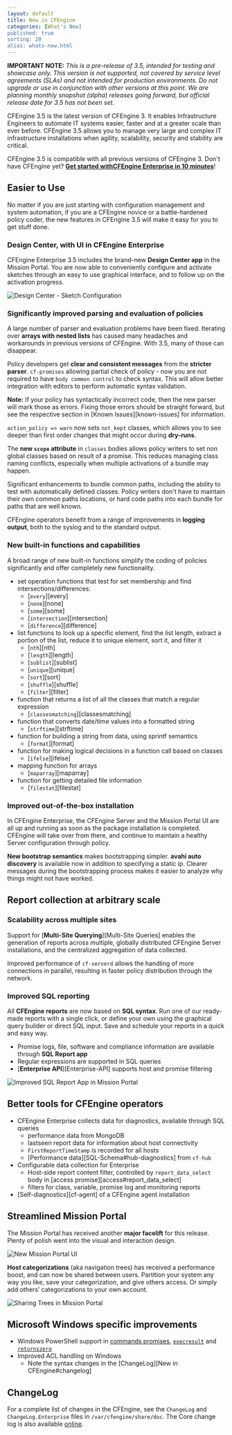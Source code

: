 ```yaml
---
layout: default
title: New in CFEngine
categories: [What's New]
published: true
sorting: 20
alias: whats-new.html
---
```


**IMPORTANT NOTE:** *This is a pre-release of 3.5, intended for testing and 
showcase only. This version is not supported, not covered by service level 
agreements (SLAs) and not intended for production environments. Do not upgrade 
or use in conjunction with other versions at this point. We are planning 
monthly snapshot (alpha) releases going forward, but official release date for 
3.5 has not been set.*

<!--- TODO: move up when no longer a pre-release
-->

CFEngine 3.5 is the latest version of CFEngine 3. It enables Infrastructure
Engineers to automate IT systems easier, faster and at a greater
scale than ever before. CFEngine 3.5 allows you to manage very large and 
complex IT infrastructure installations when agility, scalability, security 
and stability are critical.

CFEngine 3.5 is compatible with all previous versions of CFEngine 3. Don't 
have CFEngine yet? [**Get started withCFEngine Enterprise in 10 minutes**](https://cfengine.com/enterprise-getting-started)!

## Easier to Use

No matter if you are just starting with configuration management and system 
automation, if you are a CFEngine novice or a battle-hardened policy coder, 
the new features in CFEngine 3.5 will make it easy for you to get stuff done.

### Design Center, with UI in CFEngine Enterprise


CFEngine Enterprise 3.5 includes the brand-new **Design Center app** in the 
Mission Portal. You are now able to conveniently configure and activate
sketches through an easy to use graphical interface, and to follow up on
the activation progress.

![Design Center - Sketch Configuration](new-design-center-config.png)

### Significantly improved parsing and evaluation of policies

A large number of parser and evaluation problems have been fixed. Iterating 
over **arrays with nested lists** has caused many headaches and workarounds in 
previous versions of CFEngine. With 3.5, many of those can disappear.

Policy developers get **clear and consistent messages** from the 
**stricter parser**. `cf-promises` allowing partial check of policy - now you 
are not required to have `body common control` to check syntax. This will 
allow better integration with editors to perform automatic syntax validation.

**Note:** If your policy has syntactically incorrect code, then the new parser 
will mark those as errors. Fixing those errors should be straight forward, but 
see the respective section in [Known Issues][known-issues] for information.

`action_policy => warn` now sets `not_kept` classes, which allows you to see 
deeper than first order changes that might occur during **dry-runs**.

The **new `scope` attribute** in `classes` bodies allows policy writers to set 
non global classes based on result of a promise. This reduces managing class 
naming conflicts, especially when multiple activations of a bundle may happen. 

Significant enhancements to bundle common paths, including the ability to
test with automatically defined classes. Policy writers don't have to maintain 
their own common paths locations, or hard code paths into each bundle for 
paths that are well known.

CFEngine operators benefit from a range of improvements in **logging output**, 
both to the syslog and to the standard output.

### New built-in functions and capabilities

A broad range of new built-in functions simplify the coding of policies
significantly and offer completely new functionality.

* set operation functions that test for set membership and find
    intersections/differences:
    * [`every`][every]
    * [`none`][none]
    * [`some`][some]
    * [`intersection`][intersection]
    * [`difference`][difference]
* list functions  to look up a specific element, find the list length, extract 
  a portion of the list, reduce it to unique element, sort it, and filter it
    * [`nth`][nth]
    * [`length`][length]
    * [`sublist`][sublist]
    * [`unique`][unique]
    * [`sort`][sort]
    * [`shuffle`][shuffle]
    * [`filter`][filter]
* function that returns a list of all the classes that match a regular
  expression
    * [`classesmatching`][classesmatching]
* function that converts date/time values into a formatted string
    * [`strftime`][strftime]
* function for building a string from data, using sprintf semantics
    * [`format`][format]
* function for making logical decisions in a function call based on classes
    * [`ifelse`][ifelse]
* mapping function for arrays
    * [`maparray`][maparray]
* function for getting detailed file information
    * [`filestat`][filestat]

### Improved out-of-the-box installation

In CFEngine Enterprise, the CFEngine Server and the Mission Portal UI are all 
up and running as soon as the package installation is completed. CFEngine will
take over from there, and continue to maintain a healthy Server configuration 
through policy.

**New bootstrap semantics** makes bootstrapping simpler. **avahi auto
discovery** is available now in addition to specifying a static ip. Clearer
messages during the bootstrapping process makes it easier to analyze why
things might not have worked.

## Report collection at arbitrary scale

### Scalability across multiple sites

Support for [**Multi-Site Querying**][Multi-Site Queries] enables the 
generation of reports across multiple, globally distributed CFEngine Server 
installations, and the centralized aggregation of data collected.

Improved performance of `cf-serverd` allows the handling of more connections 
in parallel, resulting in faster policy distribution through the network.

### Improved SQL reporting

All **CFEngine reports** are now based on **SQL syntax**. Run one of our
ready-made reports with a single click, or define your own using the graphical 
query  builder or direct SQL input. Save and schedule your reports in a quick 
and easy way.

* Promise logs, file, software and compliance information are available
  through **SQL Report app**
* Regular expressions are supported in SQL queries
* [**Enterprise API**][Enterprise-API] supports host
  and promise filtering

![Improved SQL Report App in Mission Portal](new-sql-reports-app.png)

## Better tools for CFEngine operators

* CFEngine Enterprise collects data for diagnostics, available through SQL 
queries
    * performance data from MongoDB
    * lastseen report data for information about host connectivity
    * `FirstReportTimeStamp` is recorded for all hosts
    * [Performance data][SQL-Schema#hub-diagnostics] from `cf-hub`
* Configurable data collection for Enterprise
    * Host-side report content filter, controlled by `report_data_select` body
   in [access promise][access#report_data_select]
    * filters for class, variable, promise log and monitoring reports
* [Self-diagnostics][cf-agent] of a CFEngine agent installation

## Streamlined Mission Portal

The Mission Portal has received another **major facelift** for this release. 
Plenty of polish went into the visual and interaction design.

![New Mission Portal UI](new-mission-portal-ui.png)

**Host categorizations** (aka navigation trees) has received a performance 
boost, and can now be shared between users. Partition your system any way you 
like, save your categorization, and give others access. Or simply add others’ 
categorizations to your own account.

![Sharing Trees in Mission Portal](new-mission-portal-sharing.png)

## Microsoft Windows specific improvements

* Windows PowerShell support in [commands
  promises](reference-promise-types-commands.html),
  [`execresult`](reference-functions-execresult.html) and 
  [`returnszero`](reference-functions-returnszero.html)
* Improved ACL handling on Windows
   * Note the syntax changes in the [ChangeLog][New in CFEngine#changelog]

## ChangeLog

For a complete list of changes in the CFEngine, see the `ChangeLog` and 
`ChangeLog.Enterprise` files in `/var/cfengine/share/doc`. The Core change log
is also available 
[online](https://github.com/cfengine/core/blob/3.5.x/ChangeLog).
